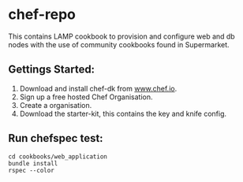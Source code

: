 chef-repo
=========

This contains LAMP cookbook to provision and configure web and db nodes with the use
of community cookbooks found in Supermarket.

Gettings Started:
-----------------

1. Download and install chef-dk from www.chef.io.
2. Sign up a free hosted Chef Organisation.
3. Create a organisation.
4. Download the starter-kit, this contains the key and knife config.

Run chefspec test:
------------------
```
cd cookbooks/web_application
bundle install
rspec --color
```
